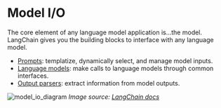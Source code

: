 # Model I/O

The core element of any language model application is...the model. LangChain gives you the building blocks to interface with any language model.

- [Prompts](/modules/model_io/prompts/prompts.md): templatize, dynamically 
  select, and manage model inputs.
- [Language models](/modules/model_io/models/models.md): make calls to language 
  models through common interfaces.
- [Output parsers](/modules/model_io/output_parsers/output_parsers.md): extract 
  information from model outputs.

![model_io_diagram](img/model_io.jpg)
*Image source: [LangChain docs](https://python.langchain.com/docs/modules/model_io)*
